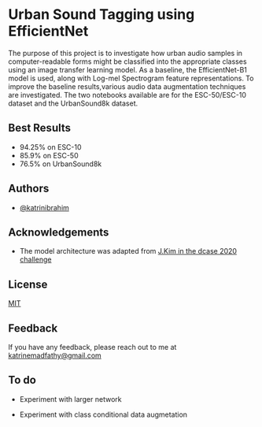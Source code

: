 
# Urban Sound Tagging using EfficientNet
The purpose of this project is to investigate how urban audio samples in computer-readable
forms might be classified into the appropriate classes using an image transfer learning
model. As a baseline, the EfficientNet-B1 model is used, along with Log-mel Spectrogram feature representations. To improve
the baseline results,various audio data augmentation techniques are investigated.
The two notebooks available are for the ESC-50/ESC-10 dataset and the UrbanSound8k dataset.

## Best Results
- 94.25% on ESC-10
- 85.9% on ESC-50
- 76.5% on UrbanSound8k


## Authors

- [@katrinibrahim](https://github.com/katrin-ibrahim)

## Acknowledgements
- The model architecture was adapted from [J.Kim in the dcase 2020 challenge](https://dcase.community/documents/challenge2020/technical_reports/DCASE2020_JHKim_21_t5.pdf)



## License

[MIT](https://choosealicense.com/licenses/mit/)


## Feedback

If you have any feedback, please reach out to me at katrinemadfathy@gmail.com


## To do 

- Experiment with larger network

- Experiment with class conditional data augmetation 

